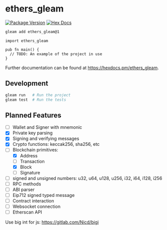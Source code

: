 # ethers_gleam

[![Package Version](https://img.shields.io/hexpm/v/ethers_gleam)](https://hex.pm/packages/ethers_gleam)
[![Hex Docs](https://img.shields.io/badge/hex-docs-ffaff3)](https://hexdocs.pm/ethers_gleam/)

```sh
gleam add ethers_gleam@1
```
```gleam
import ethers_gleam

pub fn main() {
  // TODO: An example of the project in use
}
```

Further documentation can be found at <https://hexdocs.pm/ethers_gleam>.

## Development

```sh
gleam run   # Run the project
gleam test  # Run the tests
```

## Planned Features

- [ ] Wallet and Signer with mnemonic
- [x] Private key parsing
- [x] Signing and verifying messages
- [x] Crypto functions: keccak256, sha256, etc
- [ ] Blockchain primitives: 
    - [x] Address
    - [ ] Transaction
    - [x] Block
    - [ ] Signature
- [ ] signed and unsigned numbers: u32, u64, u128, u256, i32, i64, i128, i256
- [ ] RPC methods
- [ ] ABI parser
- [ ] Eip712 signed typed message
- [ ] Contract interaction
- [ ] Websocket connection
- [ ] Etherscan API

Use big int for js: https://gitlab.com/Nicd/bigi
